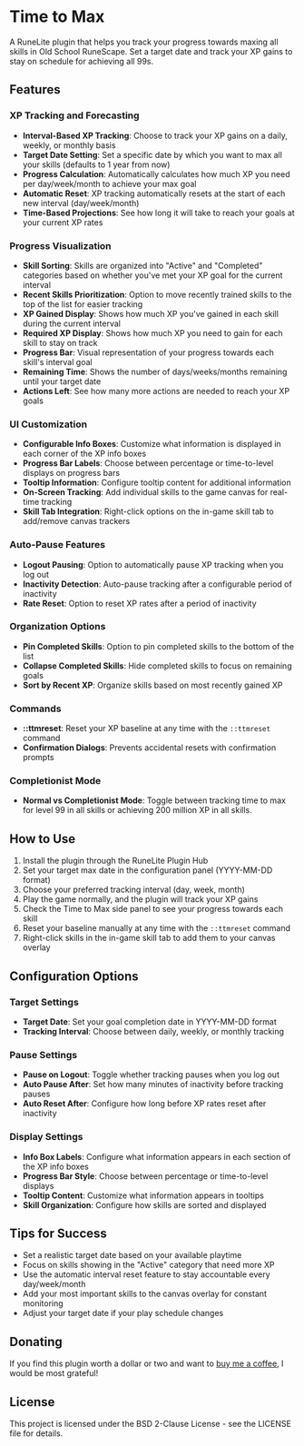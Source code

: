 # Time to Max

A RuneLite plugin that helps you track your progress towards maxing all skills in Old School RuneScape. Set a target date and track your XP gains to stay on schedule for achieving all 99s.

## Features

### XP Tracking and Forecasting

- **Interval-Based XP Tracking**: Choose to track your XP gains on a daily, weekly, or monthly basis
- **Target Date Setting**: Set a specific date by which you want to max all your skills (defaults to 1 year from now)
- **Progress Calculation**: Automatically calculates how much XP you need per day/week/month to achieve your max goal
- **Automatic Reset**: XP tracking automatically resets at the start of each new interval (day/week/month)
- **Time-Based Projections**: See how long it will take to reach your goals at your current XP rates

### Progress Visualization

- **Skill Sorting**: Skills are organized into "Active" and "Completed" categories based on whether you've met your XP goal for the current interval
- **Recent Skills Prioritization**: Option to move recently trained skills to the top of the list for easier tracking
- **XP Gained Display**: Shows how much XP you've gained in each skill during the current interval
- **Required XP Display**: Shows how much XP you need to gain for each skill to stay on track
- **Progress Bar**: Visual representation of your progress towards each skill's interval goal
- **Remaining Time**: Shows the number of days/weeks/months remaining until your target date
- **Actions Left**: See how many more actions are needed to reach your XP goals

### UI Customization

- **Configurable Info Boxes**: Customize what information is displayed in each corner of the XP info boxes
- **Progress Bar Labels**: Choose between percentage or time-to-level displays on progress bars
- **Tooltip Information**: Configure tooltip content for additional information
- **On-Screen Tracking**: Add individual skills to the game canvas for real-time tracking
- **Skill Tab Integration**: Right-click options on the in-game skill tab to add/remove canvas trackers

### Auto-Pause Features

- **Logout Pausing**: Option to automatically pause XP tracking when you log out
- **Inactivity Detection**: Auto-pause tracking after a configurable period of inactivity
- **Rate Reset**: Option to reset XP rates after a period of inactivity

### Organization Options

- **Pin Completed Skills**: Option to pin completed skills to the bottom of the list
- **Collapse Completed Skills**: Hide completed skills to focus on remaining goals
- **Sort by Recent XP**: Organize skills based on most recently gained XP

### Commands

- **::ttmreset**: Reset your XP baseline at any time with the `::ttmreset` command
- **Confirmation Dialogs**: Prevents accidental resets with confirmation prompts

### Completionist Mode

- **Normal vs Completionist Mode**: Toggle between tracking time to max for level 99 in all skills or achieving 200 million XP in all skills.

## How to Use

1. Install the plugin through the RuneLite Plugin Hub
2. Set your target max date in the configuration panel (YYYY-MM-DD format)
3. Choose your preferred tracking interval (day, week, month)
4. Play the game normally, and the plugin will track your XP gains
5. Check the Time to Max side panel to see your progress towards each skill
6. Reset your baseline manually at any time with the `::ttmreset` command
7. Right-click skills in the in-game skill tab to add them to your canvas overlay

## Configuration Options

### Target Settings

- **Target Date**: Set your goal completion date in YYYY-MM-DD format
- **Tracking Interval**: Choose between daily, weekly, or monthly tracking

### Pause Settings

- **Pause on Logout**: Toggle whether tracking pauses when you log out
- **Auto Pause After**: Set how many minutes of inactivity before tracking pauses
- **Auto Reset After**: Configure how long before XP rates reset after inactivity

### Display Settings

- **Info Box Labels**: Configure what information appears in each section of the XP info boxes
- **Progress Bar Style**: Choose between percentage or time-to-level displays
- **Tooltip Content**: Customize what information appears in tooltips
- **Skill Organization**: Configure how skills are sorted and displayed

## Tips for Success

- Set a realistic target date based on your available playtime
- Focus on skills showing in the "Active" category that need more XP
- Use the automatic interval reset feature to stay accountable every day/week/month
- Add your most important skills to the canvas overlay for constant monitoring
- Adjust your target date if your play schedule changes

## Donating

If you find this plugin worth a dollar or two and want to [buy me a coffee](https://buymeacoffee.com/hamelot), I would be most grateful!

## License

This project is licensed under the BSD 2-Clause License - see the LICENSE file for details.

